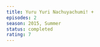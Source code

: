 ```yaml
---
title: Yuru Yuri Nachuyachumi! +
episodes: 2
season: 2015, Summer
status: completed
rating: 7
---
```

